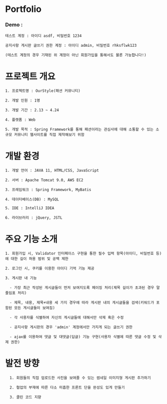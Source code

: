 # Portfolio

### Demo : 

    테스트 계정 : 아이디 asdf, 비밀번호 1234
    
    공지사항 게시판 글쓰기 권한 계정 : 아이디 admin, 비밀번호 rhksflwk123
    
    (테스트 계정의 경우 기재된 위 계정이 아닌 회원가입을 통해서도 물론 가능합니다!)
    
    
# 프로젝트 개요

    1. 프로젝트명 : OurStyle(패션 커뮤니티)
    
    2. 개발 인원 : 1명
    
    3. 개발 기간 : 2.13 ~ 4.24
    
    4. 플랫폼 : Web
    
    5. 개발 목적 : Spring Framework를 통해 패션이라는 관심사에 대해 소통할 수 있는 소규모 커뮤니티 웹사이트를 직접 제작해보기 위함
    
    
# 개발 환경

    1. 개발 언어 : JAVA 11, HTML/CSS, JavaScript
    
    2. 서버 : Apache Tomcat 9.0, AWS EC2
    
    3. 프레임워크 : Spring Framework, MyBatis
    
    4. 데이터베이스(DB) : MySQL
    
    5. IDE : IntelliJ IDEA
    
    6. 라이브러리 : jQuery, JSTL
    
  
# 주요 기능 소개
  
    1. 회원가입 시, Validator 인터페이스 구현을 통한 필수 입력 항목(아이디, 비밀번호 등)에 대한 길이 허용 범위 및 공백 제한
    
    2. 로그인 시, 쿠키를 이용한 아이디 기억 기능 제공
    
    3. 게시판 내 기능
    
      - 가장 최근 작성된 게시글들이 먼저 보여지도록 페이징 처리(제목 길이가 초과된 경우 말줄임표 처리)
    
      - 제목, 내용, 제목+내용 세 가지 경우에 따라 게시판 내의 게시글들을 검색(키워드가 포함된 모든 게시글들이 보여짐)
      
      - 각 사용자를 식별하여 자신의 게시글들에 대해서만 삭제 혹은 수정
      
      - 공지사항 게시판의 경우 'admin' 계정에서만 가지게 되는 글쓰기 권한
      
      - ajax를 이용하여 댓글 및 대댓글(답글) 기능 구현(사용자 식별에 따른 댓글 수정 및 삭제 권한)
      
  
  # 발전 방향
  
      1. 회원들의 직접 업로드한 사진을 보여줄 수 있는 썸네일 이미지형 게시판 추가하기
      
      2. 협업의 부재에 따른 다소 미흡한 프론트 단을 완성도 있게 만들기
      
      3. 클린 코드 지향
